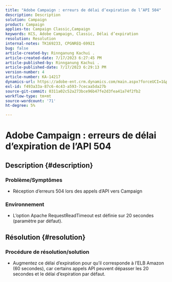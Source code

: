```yaml
---
title: "Adobe Campaign : erreurs de délai d’expiration de l’API 504"
description: Description
solution: Campaign
product: Campaign
applies-to: Campaign Classic,Campaign
keywords: KCS, Adobe Campaign, Classic, Délai d’expiration
resolution: Resolution
internal-notes: TK169233, CPGNREQ-69921
bug: false
article-created-by: Rinnganung Kachui .
article-created-date: 7/17/2023 6:27:45 PM
article-published-by: Rinnganung Kachui .
article-published-date: 7/17/2023 6:29:13 PM
version-number: 4
article-number: KA-14217
dynamics-url: https://adobe-ent.crm.dynamics.com/main.aspx?forceUCI=1&pagetype=entityrecord&etn=knowledgearticle&id=efdf219e-cf24-ee11-9cbd-6045bd0065f9
exl-id: f493a33a-87c6-4c43-a593-7cecaa5da27b
source-git-commit: 0311a02c52a273bce96b47fe2d3fea41a74f2fb2
workflow-type: tm+mt
source-wordcount: '71'
ht-degree: 5%

---
```


# Adobe Campaign : erreurs de délai d’expiration de l’API 504

## Description {#description}




### Problème/Symptômes



- Réception d’erreurs 504 lors des appels d’API vers Campaign






### Environnement



- L’option Apache RequestReadTimeout est définie sur 20 secondes (paramètre par défaut).



## Résolution {#resolution}




### Procédure de résolution/solution



- Augmentez ce délai d’expiration pour qu’il corresponde à l’ELB Amazon (60 secondes), car certains appels API peuvent dépasser les 20 secondes et le délai d’expiration par défaut.
